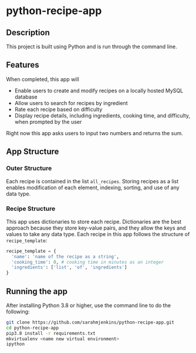 # python-recipe-app

## Description

This project is built using Python and is run through the command line.

## Features

When completed, this app will

- Enable users to create and modify recipes on a locally hosted MySQL database
- Allow users to search for recipes by ingredient
- Rate each recipe based on difficulty
- Display recipe details, including ingredients, cooking time, and difficulty, when prompted by the user

Right now this app asks users to input two numbers and returns the sum.

## App Structure

### Outer Structure

Each recipe is contained in the list `all_recipes`. Storing recipes as a list enables modification of each element, indexing, sorting, and use of any data type.

### Recipe Structure

This app uses dictionaries to store each recipe. Dictionaries are the best approach because they store key-value pairs, and they allow the keys and values to take any data type. Each recipe in this app follows the structure of `recipe_template`:

```python
recipe_template = {
  'name': 'name of the recipe as a string',
  'cooking_time': 0, # cooking time in minutes as an integer
  'ingredients': ['list', 'of', 'ingredients']
}
```

## Running the app

After installing Python 3.8 or higher, use the command line to do the following:

```bash
git clone https://github.com/sarahmjenkins/python-recipe-app.git
cd python-recipe-app
pip3.8 install -r requirements.txt
mkvirtualenv <name new virtual environment>
ipython
```
